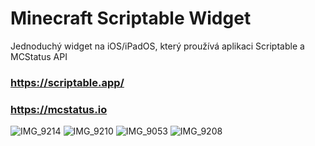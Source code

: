 # Minecraft Scriptable Widget
Jednoduchý widget na iOS/iPadOS, který proužívá aplikaci Scriptable a MCStatus API
### https://scriptable.app/
### https://mcstatus.io

![IMG_9214](https://github.com/Kubahihi/minecraft-scriptable-widget/assets/108460487/d050a6cf-0b73-4610-b8bc-d096d6f2b07d)
![IMG_9210](https://github.com/Kubahihi/minecraft-scriptable-widget/assets/108460487/4ce6ac00-4af6-4d12-b132-6acd81e17a8d)
![IMG_9053](https://github.com/Kubahihi/minecraft-scriptable-widget/assets/108460487/f96c2385-bdc5-4cd2-9989-59185992ff79)
![IMG_9208](https://github.com/Kubahihi/minecraft-scriptable-widget/assets/108460487/f6bcd13a-1b37-44b6-a880-53ce0df771b5)

